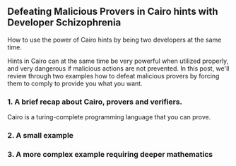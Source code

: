 ## Defeating Malicious Provers in Cairo hints with Developer Schizophrenia 

How to use the power of Cairo hints by being two developers at the same time. 

Hints in Cairo can at the same time be very powerful when utilized properly, and very dangerous if malicious actions are not prevented. In this post, we'll review through two examples how to defeat malicious provers by forcing them to comply to provide you what you want. 

### 1. A brief recap about Cairo, provers and verifiers. 

Cairo is a turing-complete programming language that you can prove. 

### 2. A small example


### 3. A more complex example requiring deeper mathematics 